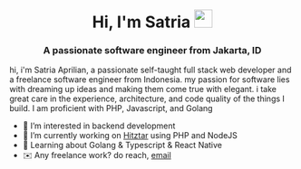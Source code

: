 <h1 align="center">Hi, I'm Satria <img
src="https://github.com/blackcater/blackcater/raw/main/images/Hi.gif" height="32" /></h1>
<h3 align="center">A passionate software engineer from Jakarta, ID</h3>

hi, i'm Satria Aprilian, a passionate self-taught full stack web developer and a freelance software engineer from Indonesia. my passion for software lies with dreaming up ideas and making them come true with elegant. i take great care in the experience, architecture, and code quality of the things I build.  I am proficient with PHP, Javascript, and Golang

- 👀 I’m interested in backend development
- 🔭 I’m currently working on [Hitztar](https://www.hitztar.com/satria) using PHP and NodeJS
- 🌱 Learning about Golang & Typescript & React Native
- ✉️ Any freelance work? do reach, [email](mailto:satriaaprilian18@gmail.com)
